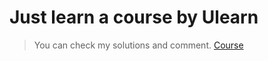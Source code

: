 # Just learn a course by Ulearn
> You can check my solutions and comment.
[Course](https://ulearn.me/course/cs2/7df81bac-f52c-4219-8663-4d215bafbc7a)

